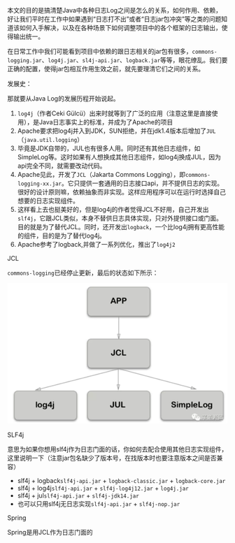 本文的目的是搞清楚Java中各种日志Log之间是怎么的关系，如何作用、依赖，好让我们平时在工作中如果遇到“日志打不出”或者“日志jar包冲突”等之类的问题知道该如何入手解决，以及在各种场景下如何调整项目中的各个框架的日志输出，使得输出统一。



在日常工作中我们可能看到项目中依赖的跟日志相关的jar包有很多，`commons-logging.jar`、`log4j.jar`、`sl4j-api.jar`、`logback.jar`等等，眼花缭乱。我们要正确的配置，使得jar包相互作用生效之前，就先要理清它们之间的关系。



发展史：

那就要从Java Log的发展历程开始说起。

1. `log4j`（作者Ceki Gülcü）出来时就等到了广泛的应用（注意这里是直接使用），是Java日志事实上的标准，并成为了Apache的项目
2. Apache要求把log4j并入到JDK，SUN拒绝，并在jdk1.4版本后增加了`JUL`（`java.util.logging`）
3. 毕竟是JDK自带的，JUL也有很多人用。同时还有其他日志组件，如SimpleLog等。这时如果有人想换成其他日志组件，如log4j换成JUL，因为api完全不同，就需要改动代码。
4. Apache见此，开发了`JCL`（Jakarta Commons Logging），即`commons-logging-xx.jar`。它只提供一套通用的日志接口api，并不提供日志的实现。很好的设计原则嘛，依赖抽象而非实现。这样应用程序可以在运行时选择自己想要的日志实现组件。
5. 这样看上去也挺美好的，但是log4j的作者觉得JCL不好用，自己开发出`slf4j`，它跟JCL类似，本身不替供日志具体实现，只对外提供接口或门面。目的就是为了替代JCL。同时，还开发出`logback`，一个比log4j拥有更高性能的组件，目的是为了替代log4j。
6. Apache参考了logback,并做了一系列优化，推出了`log4j2`



JCL

`commons-logging`已经停止更新，最后的状态如下所示：

![image-20201229144640097](media/image-20201229144640097.png)





SLF4j

意思为如果你想用slf4j作为日志门面的话，你如何去配合使用其他日志实现组件，这里说明一下（注意jar包名缺少了版本号，在找版本时也要注意版本之间是否兼容）

- slf4j + logback`slf4j-api.jar` + `logback-classic.jar` + `logback-core.jar`
- slf4j + log4j`slf4j-api.jar` + `slf4j-log4j12.jar` + `log4j.jar`
- slf4j + jul`slf4j-api.jar` + `slf4j-jdk14.jar`
- 也可以只用slf4j无日志实现`slf4j-api.jar` + `slf4j-nop.jar`



Spring

Spring是用JCL作为日志门面的

